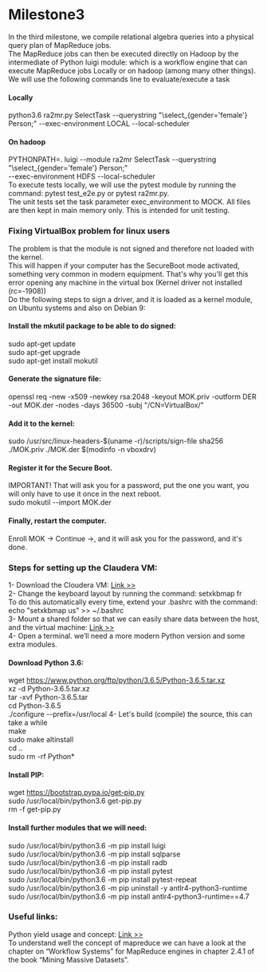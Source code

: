 # Milestone3
In the third milestone, we compile relational algebra queries into a physical query plan of
MapReduce jobs.<br> The MapReduce jobs can then be executed directly on Hadoop by the intermediate of 
Python luigi module: which is a workflow engine that can execute MapReduce jobs Locally or
on hadoop (among many other things).
We will use the following commands line to evaluate/execute a task
#### Locally
python3.6 ra2mr.py SelectTask --querystring "\select_{gender='female'} Person;" --exec-environment LOCAL --local-scheduler <br>
#### On hadoop
PYTHONPATH=. luigi --module ra2mr SelectTask --querystring "\select_{gender='female'} Person;"<br> --exec-environment HDFS --local-scheduler<br>
To execute tests locally, we will use the pytest module by running the command: pytest test_e2e.py or
pytest ra2mr.py. <br>
The unit tests set the task parameter exec_environment to MOCK. All files are then
kept in main memory only. This is intended for unit testing.
### Fixing VirtualBox problem for linux users<br>
The problem is that the module is not signed and therefore not loaded with the kernel.<br>
This will happen if your computer has the SecureBoot mode activated, something very common in modern equipment.
That's why you'll get this error opening any machine in the virtual box (Kernel driver not installed (rc=-1908))<br>
Do the following steps to sign a driver, and it is loaded as a kernel module, on Ubuntu systems and also on Debian 9:
#### Install the mkutil package to be able to do signed:
sudo apt-get update<br>
sudo apt-get upgrade<br>
sudo apt-get install mokutil<br>
#### Generate the signature file:
openssl req -new -x509 -newkey rsa:2048 -keyout MOK.priv -outform DER -out MOK.der -nodes -days 36500 -subj "/CN=VirtualBox/"
#### Add it to the kernel:
sudo /usr/src/linux-headers-$(uname -r)/scripts/sign-file sha256 ./MOK.priv ./MOK.der $(modinfo -n vboxdrv)
#### Register it for the Secure Boot. 
IMPORTANT! That will ask you for a password, put the one you want, you will only have to use it once in the next reboot.<br>
sudo mokutil --import MOK.der
#### Finally, restart the computer.
Enroll MOK -> Continue ->, and it will ask you for the password, and it's done.
### Steps for setting up the Claudera VM:
1- Download the Cloudera VM: <a href="https://www.cloudera.com/downloads/quickstart_vms/5-13/config.html"> Link >></a><br> 
2- Change the keyboard layout by running the command: setxkbmap fr <br>
To do this automatically every time, extend your .bashrc with the command: echo "setxkbmap us" >> ~/.bashrc<br>
3- Mount a shared folder so that we can easily share data between the host, and the virtual machine: 
<a href="https://www.youtube.com/watch?v=_VF8vbUQWX0"> Link >> </a><br>
4- Open a terminal. we’ll need a more modern Python version and some extra modules.
#### Download Python 3.6:
wget https://www.python.org/ftp/python/3.6.5/Python-3.6.5.tar.xz<br>
xz -d Python-3.6.5.tar.xz<br>
tar -xvf Python-3.6.5.tar<br>
cd Python-3.6.5<br>
./configure --prefix=/usr/local
4- Let's build (compile) the source, this can take a while<br>
make<br>
sudo make altinstall<br>
cd ..<br>
sudo rm -rf Python*<br>
#### Install PIP:
wget https://bootstrap.pypa.io/get-pip.py<br>
sudo /usr/local/bin/python3.6 get-pip.py<br>
rm -f get-pip.py<br>
#### Install further modules that we will need:
sudo /usr/local/bin/python3.6 -m pip install luigi<br>
sudo /usr/local/bin/python3.6 -m pip install sqlparse<br>
sudo /usr/local/bin/python3.6 -m pip install radb<br>
sudo /usr/local/bin/python3.6 -m pip install pytest<br>
sudo /usr/local/bin/python3.6 -m pip install pytest-repeat<br>
sudo /usr/local/bin/python3.6 -m pip uninstall -y antlr4-python3-runtime<br>
sudo /usr/local/bin/python3.6 -m pip install antlr4-python3-runtime==4.7<br>
### Useful links: <br>
Python yield usage and concept:
<a href="https://dzone.com/articles/when-to-use-yield-instead-of-return-in-python"> Link >> </a><br>
To understand well the concept of mapreduce we can have a look at the chapter on “Workflow Systems” for MapReduce engines in chapter 2.4.1 of the
book “Mining Massive Datasets”.
